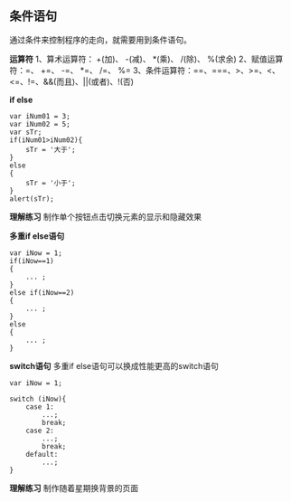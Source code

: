 ## 条件语句

通过条件来控制程序的走向，就需要用到条件语句。

**运算符**
1、算术运算符： +(加)、 -(减)、 *(乘)、 /(除)、 %(求余)
2、赋值运算符：=、 +=、 -=、 *=、 /=、 %=
3、条件运算符：==、===、>、>=、<、<=、!=、&&(而且)、||(或者)、!(否)

**if else**

```
var iNum01 = 3;
var iNum02 = 5;
var sTr;
if(iNum01>iNum02){
    sTr = '大于';
}
else
{
    sTr = '小于';
}
alert(sTr);
```

**理解练习**
制作单个按钮点击切换元素的显示和隐藏效果

**多重if else语句**

```
var iNow = 1;
if(iNow==1)
{
    ... ;
}
else if(iNow==2)
{
    ... ;
}
else
{
    ... ;
}
```

**switch语句**
多重if else语句可以换成性能更高的switch语句

```
var iNow = 1;

switch (iNow){
    case 1:
        ...;
        break;
    case 2:
        ...;
        break;    
    default:
        ...;
}
```

**理解练习**
制作随着星期换背景的页面